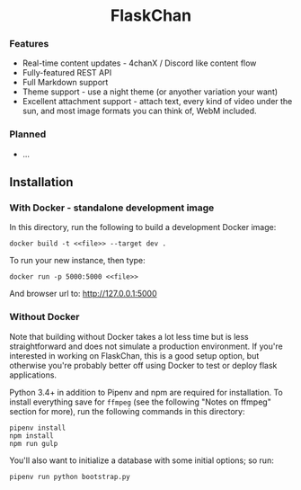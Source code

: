 <h1 align="center">FlaskChan</h1>

### Features

* Real-time content updates - 4chanX / Discord like content flow
* Fully-featured REST API
* Full Markdown support
* Theme support - use a night theme (or anyother variation your want)
* Excellent attachment support - attach text, every kind of video under the sun, and most image formats
  you can think of, WebM included.

### Planned

* ...


Installation
------------

### With Docker - standalone development image

In this directory, run the following to build a development Docker image:

	docker build -t <<file>> --target dev .
	
To run your new instance, then type:

	docker run -p 5000:5000 <<file>>

And browser url to: http://127.0.0.1:5000

### Without Docker

Note that building without Docker takes a lot less time but is less straightforward and does
not simulate a production environment. If you're interested in working on FlaskChan, this is
a good setup option, but otherwise you're probably better off using Docker to test or deploy
flask applications.

Python 3.4+ in addition to Pipenv and npm are required for installation. 
To install everything save for `ffmpeg` (see the following "Notes on ffmpeg"
section for more), run the following commands in this directory:

	pipenv install
	npm install
	npm run gulp
	
You'll also want to initialize a database with some initial options; so run:

	pipenv run python bootstrap.py

